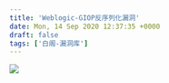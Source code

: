 ```yaml
---
title: 'Weblogic-GIOP反序列化漏洞'
date: Mon, 14 Sep 2020 12:37:35 +0000
draft: false
tags: ['白阁-漏洞库']
---
```


![](Weblogic-GIOP反序列化漏洞.assets/1627364327361079.jpg)